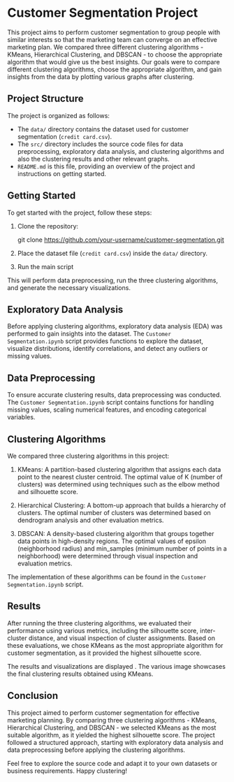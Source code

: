 # Customer Segmentation Project

This project aims to perform customer segmentation to group people with similar interests so that the marketing team can converge on an effective marketing plan. We compared three different clustering algorithms - KMeans, Hierarchical Clustering, and DBSCAN - to choose the appropriate algorithm that would give us the best insights. Our goals were to compare different clustering algorithms, choose the appropriate algorithm, and gain insights from the data by plotting various graphs after clustering.

## Project Structure

The project is organized as follows:

- The `data/` directory contains the dataset used for customer segmentation (`credit card.csv`).
- The `src/` directory includes the source code files for data preprocessing, exploratory data analysis, and clustering algorithms and also the clustering results and other relevant graphs.
- `README.md` is this file, providing an overview of the project and instructions on getting started.

## Getting Started

To get started with the project, follow these steps:

1. Clone the repository:

   git clone https://github.com/your-username/customer-segmentation.git


2. Place the dataset file (`credit card.csv`) inside the `data/` directory.

3. Run the main script


This will perform data preprocessing, run the three clustering algorithms, and generate the necessary visualizations.

## Exploratory Data Analysis

Before applying clustering algorithms, exploratory data analysis (EDA) was performed to gain insights into the dataset. The `Customer Segmentation.ipynb` script provides functions to explore the dataset, visualize distributions, identify correlations, and detect any outliers or missing values.

## Data Preprocessing

To ensure accurate clustering results, data preprocessing was conducted. The `Customer Segmentation.ipynb` script contains functions for handling missing values, scaling numerical features, and encoding categorical variables.

## Clustering Algorithms

We compared three clustering algorithms in this project:

1. KMeans: A partition-based clustering algorithm that assigns each data point to the nearest cluster centroid. The optimal value of K (number of clusters) was determined using techniques such as the elbow method and silhouette score.

2. Hierarchical Clustering: A bottom-up approach that builds a hierarchy of clusters. The optimal number of clusters was determined based on dendrogram analysis and other evaluation metrics.

3. DBSCAN: A density-based clustering algorithm that groups together data points in high-density regions. The optimal values of epsilon (neighborhood radius) and min_samples (minimum number of points in a neighborhood) were determined through visual inspection and evaluation metrics.

The implementation of these algorithms can be found in the `Customer Segmentation.ipynb` script.

## Results

After running the three clustering algorithms, we evaluated their performance using various metrics, including the silhouette score, inter-cluster distance, and visual inspection of cluster assignments. Based on these evaluations, we chose KMeans as the most appropriate algorithm for customer segmentation, as it provided the highest silhouette score.

The results and visualizations are displayed . The various image showcases the final clustering results obtained using KMeans.

## Conclusion

This project aimed to perform customer segmentation for effective marketing planning. By comparing three clustering algorithms - KMeans, Hierarchical Clustering, and DBSCAN - we selected KMeans as the most suitable algorithm, as it yielded the highest silhouette score. The project followed a structured approach, starting with exploratory data analysis and data preprocessing before applying the clustering algorithms.

Feel free to explore the source code and adapt it to your own datasets or business requirements. Happy clustering!



